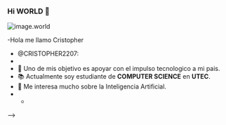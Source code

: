 ### Hi WORLD 🤑
![image.world](https://m.facebook.com/104370647976335/photos/a.104372224642844/104371644642902/?type=3&source=44)

-Hola me llamo Cristopher
- @CRISTOPHER2207:
- 
- 🔰 Uno de mis objetivo es apoyar con el impulso tecnologico a mi pais.
- 📚 Actualmente soy estudiante de **COMPUTER SCIENCE** en **UTEC**.
- 🤖 Me interesa mucho sobre la Inteligencia Artificial.
- -
-->

